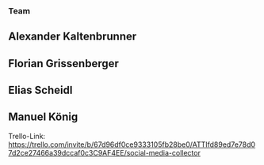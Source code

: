 ### Team
## Alexander Kaltenbrunner
## Florian Grissenberger
## Elias Scheidl
## Manuel König

Trello-Link: https://trello.com/invite/b/67d96df0ce9333105fb28be0/ATTIfd89ed7e78d07d2ce27466a39dccaf0c3C9AF4EE/social-media-collector
